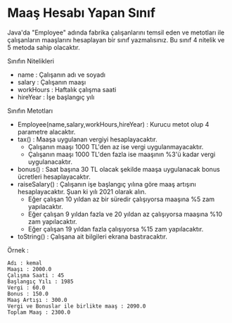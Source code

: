 # Maaş Hesabı Yapan Sınıf

Java'da "Employee" adında fabrika çalışanlarını temsil eden ve metotları ile çalışanların maaşlarını hesaplayan bir sınıf yazmalısınız. Bu sınıf 4 nitelik ve 5 metoda sahip olacaktır.

Sınıfın Nitelikleri

- name : Çalışanın adı ve soyadı
- salary : Çalışanın maaşı
- workHours : Haftalık çalışma saati
- hireYear : İşe başlangıç yılı

Sınıfın Metotları

- Employee(name,salary,workHours,hireYear) : Kurucu metot olup 4 parametre alacaktır.
- tax() :  Maaşa uygulanan vergiyi hesaplayacaktır.
  - Çalışanın maaşı 1000 TL'den az ise vergi uygulanmayacaktır.
  - Çalışanın maaşı 1000 TL'den fazla ise maaşının %3'ü kadar vergi uygulanacaktır.
- bonus() : Saat başına 30 TL olacak şekilde maaşa uygulanacak bonus ücretleri hesaplayacaktır.
- raiseSalary() : Çalışanın işe başlangıç yılına göre maaş artışını hesaplayacaktır. Şuan ki yılı 2021 olarak alın.
  - Eğer çalışan 10 yıldan az bir süredir çalışıyorsa maaşına %5 zam yapılacaktır.
  - Eğer çalışan 9 yıldan fazla ve 20 yıldan az çalışıyorsa maaşına %10 zam yapılacaktır.
  - Eğer çalışan 19 yıldan fazla çalışıyorsa %15 zam yapılacaktır.
- toString() : Çalışana ait bilgileri ekrana bastıracaktır. 
  
Örnek :

```
Adı : kemal
Maaşı : 2000.0
Çalışma Saati : 45
Başlangıç Yılı : 1985
Vergi : 60.0
Bonus : 150.0
Maaş Artışı : 300.0
Vergi ve Bonuslar ile birlikte maaş : 2090.0
Toplam Maaş : 2300.0
```


